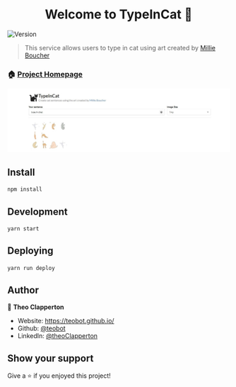 <h1 align="center">Welcome to TypeInCat 👋</h1>
<p>
  <img alt="Version" src="https://img.shields.io/badge/version-0.1.0-blue.svg?cacheSeconds=2592000" />
</p>

> This service allows users to type in cat using art created by <a href="https://millieboucher.myportfolio.com/">Millie Boucher</a>

### 🏠 [Project Homepage](https://teobot.github.io/typeInCat/)


![alt text](https://github.com/teobot/typeInCat/blob/main/src/img/wideScreenBackground.jpg?raw=true)


## Install

```sh
npm install
```

## Development

```sh
yarn start
```

## Deploying

```sh
yarn run deploy
```

## Author

👤 **Theo Clapperton**

* Website: https://teobot.github.io/
* Github: [@teobot](https://github.com/teobot)
* LinkedIn: [@theoClapperton](https://linkedin.com/in/theoClapperton)

## Show your support

Give a ⭐️ if you enjoyed this project!